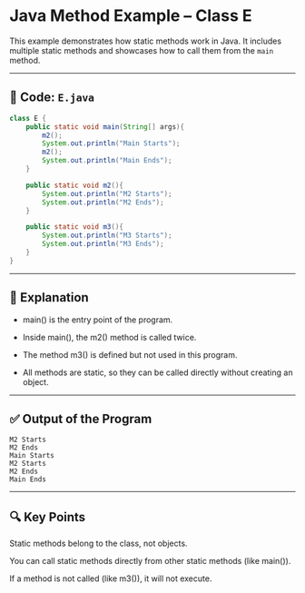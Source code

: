 # Java Method Example – Class E

This example demonstrates how static methods work in Java. It includes multiple static methods and showcases how to call them from the `main` method.

---

## 🧾 Code: `E.java`

```java
class E {
    public static void main(String[] args){
        m2();
        System.out.println("Main Starts");
        m2();
        System.out.println("Main Ends");
    }

    public static void m2(){
        System.out.println("M2 Starts");
        System.out.println("M2 Ends");
    }

    public static void m3(){
        System.out.println("M3 Starts");
        System.out.println("M3 Ends");
    }
}
```
---
## 📌 Explanation
- main() is the entry point of the program.

- Inside main(), the m2() method is called twice.

- The method m3() is defined but not used in this program.

- All methods are static, so they can be called directly without creating an object.

---
## ✅ Output of the Program
```
M2 Starts
M2 Ends
Main Starts
M2 Starts
M2 Ends
Main Ends
```
---
## 🔍 Key Points
Static methods belong to the class, not objects.

You can call static methods directly from other static methods (like main()).

If a method is not called (like m3()), it will not execute.

